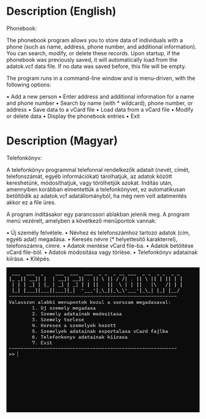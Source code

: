 # Description (English)

Phonebook:

The phonebook program allows you to store data of individuals with a phone (such as name, address, phone number, and additional information). You can search, modify, or delete these records. Upon startup, if the phonebook was previously saved, it will automatically load from the adatok.vcf data file. If no data was saved before, this file will be empty.

The program runs in a command-line window and is menu-driven, with the following options:

• Add a new person
• Enter address and additional information for a name and phone number
• Search by name (with * wildcard), phone number, or address
• Save data to a vCard file
• Load data from a vCard file
• Modify or delete data
• Display the phonebook entries
• Exit

# Description (Magyar)

Telefonkönyv:

A telefonkönyv programmal telefonnal rendelkezők adatait (nevét, címét, telefonszámát, 
egyéb információkat) tárolhatjuk, az adatok között kereshetünk, módosíthatjuk, vagy törölhetjük 
azokat. Indítás után, amennyiben korábban elmentettük a telefonkönyvet, ez automatikusan 
betöltődik az adatok.vcf adatállományból, ha még nem volt adatmentés akkor ez a file üres. 

A program indításakor egy parancssori ablakban jelenik meg. A program menü vezérelt, 
amelyben a következő menüpontok vannak:

• Új személy felvétele. 
• Névhez és telefonszámhoz tartozó adatok (cím, egyéb adat) megadása. 
• Keresés névre (* helyettesítő karakterrel), telefonszámra, címre. 
• Adatok mentése vCard file-ba. 
• Adatok betöltése vCard file-ból. 
• Adatok módosítása vagy törlése. 
• Telefonkönyv adatainak kiírása.
• Kilépés.

![alt text](telefonkonyv.png)